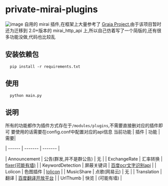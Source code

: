 # private-mirai-plugins

![image](https://img.shields.io/badge/python-3.7+-green.svg)
自用的 mirai 插件,在框架上大量参考了 [Graia Project](https://github.com/GraiaProject/Application),由于该项目暂时还为迁移到 2.0+版本的 mirai_http_api 上,所以自己仿着写了一个简版的,还有很多功能没做,代码也比较乱

## 安装依赖包

```
  pip install -r requirements.txt
```

## 使用

```
  python main.py
```

## 说明

所有的功能都作为插件方式存在于`/modules/plugins`,不需要直接删对应的插件即可
要使用的话需要在config.conf中配置对应的api信息
当前功能
| 插件 | 功能 | 需要|

| ------ | ------- | ------- |

| Announcement | 公告(群发,并不是群公告) | 无 |
| ExchangeRate | 汇率转换 | [fixer(可能有墙)](https://fixer.io/) |
| KeywordDetection | 屏蔽关键词 | [百度ocr文字识别api](https://cloud.baidu.com/product/ocr_general) |
| Lolicon | 色图插件 | [lolicon](https://api.lolicon.app/#/setu) |
| MusicShare | 点歌(网易云) | 无 |
| Translation | 翻译 | [百度翻译开放平台](https://fanyi-api.baidu.com/) |
| UrlThumb | 快览 | (可能有墙) |


